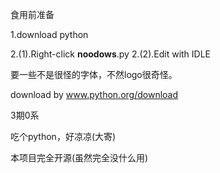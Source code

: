 食用前准备

1.download python

2.(1).Right-click __noodows__.py
2.(2).Edit with IDLE

要一些不是很怪的字体，不然logo很奇怪。

download by www.python.org/download

3期0系

吃个python，好凉凉(大寄)

本项目完全开源(虽然完全没什么用)
